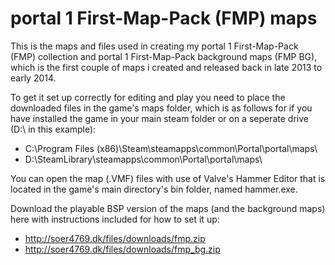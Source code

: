 # portal 1 First-Map-Pack (FMP) maps

This is the maps and files used in creating my portal 1 First-Map-Pack (FMP) collection and portal 1 First-Map-Pack background maps (FMP BG), which is the first couple of maps i created and released back in late 2013 to early 2014.

To get it set up correctly for editing and play you need to place the downloaded files in the game's maps folder, which is as follows for if you have installed the game in your main steam folder or on a seperate drive (D:\ in this example):

- C:\Program Files (x86)\Steam\steamapps\common\Portal\portal\maps\
- D:\SteamLibrary\steamapps\common\Portal\portal\maps\

You can open the map (.VMF) files with use of Valve's Hammer Editor that is located in the game's main directory's bin folder, named hammer.exe.

Download the playable BSP version of the maps (and the background maps) here with instructions included for how to set it up: 

- http://soer4769.dk/files/downloads/fmp.zip
- http://soer4769.dk/files/downloads/fmp_bg.zip
